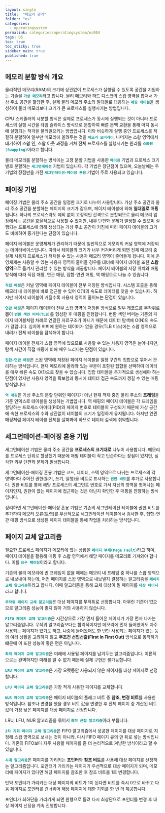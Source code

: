 ```yaml
---
layout: single
title:  "메모리 관리"
folder: "os"
categories:
  - operatingsystem
permalink: categories/operatingsystem/os004
tags: OS
toc: true
toc_sticky: true
sidebar_main: true
published: true
---
```


## 메모리 분할 방식 개요
물리적인 메모리(RAM)의 크기에 상관없이 프로세스가 실행될 수 있도록 공간을 지원하는 기술을 <span style="color: rgb(3, 150, 150); font-weight: bold;">`가상 메모리`</span>라고 합니다. 물리 메모리와 하드 디스크의 스왑 영역을 합쳐서 가상 주소 공간을 할당한 후, 실제 물리 메모리 주소와 일대일로 대응되는 <span style="color: rgb(3, 150, 150); font-weight: bold;">`매핑 테이블`</span>을 생성하여 물리 메모리보다 크기가 큰 프로세스를 실행시키는 방법입니다.

CPU 스케줄러의 시분할 방식은 실제로 프로세스가 동시에 실행되는 것이 아니라 프로세스의 실행 시간을 타임 슬라이스 방식으로 분할하여 빠른 문맥 교환을 통해 마치 동시에 실행되는 착각을 불러일으키는 방법입니다. 이와 비슷하게 실행 중인 프로세스를 적절히 분할하여 일부만 메모리에 올려두는 것을 <span style="color: rgb(3, 150, 150); font-weight: bold;">`메모리 오버레이`</span>, 나머지는 스왑 영역에서 대기하여 스왑 인, 스왑 아웃 과정을 거쳐 전체 프로세스를 실행시키는 원리를 <span style="color: rgb(3, 150, 150); font-weight: bold;">`스와핑(Swapping)`</span>이라고 합니다.

물리 메모리를 분할하는 방식에는 고정 분할 기법을 사용한 <span style="color: rgb(3, 150, 150); font-weight: bold;">`페이징`</span> 기법과 프로세스 크기별로 분할하는 <span style="color: rgb(3, 150, 150); font-weight: bold;">`세그먼테이션`</span> 기법이 있습니다. 각 기법은 장단점이 있으며, 오늘날에는 두 기법의 장점만을 가진 <span style="color: rgb(3, 150, 150); font-weight: bold;">`세그먼테이션-페이징 혼용`</span> 기법이 주로 사용되고 있습니다.

## 페이징 기법
페이징 기법은 물리 주소 공간을 일정한 크기로 나누어 사용합니다. 가상 주소 공간과 물리 주소 공간을 분할하는 페이지의 크기가 같으며, 페이지 테이블에 의해 **일대일로 매핑**됩니다. 하나의 프로세스라도 예외 없이 고정적인 간격으로 분할되므로 물리 메모리 입장에서는 공간을 효율적으로 사용할 수 있지만, 내부 단편화 문제가 발생할 수 있으며 실행되는 프로세스에 의해 생성되는 가상 주소 공간이 커짐에 따라 페이지 테이블의 크기도 비례하여 증가한다는 단점이 있습니다.

페이지 테이블은 운영체제가 관리하기 때문에 일반적으로 메모리의 커널 영역에 저장되는 데이터베이스입니다. 따라서 테이블의 크기가 너무 커져버리게 되면 전체 메모리 중 실제 사용자 프로세스가 적재될 수 있는 사용자 메모리 영역이 줄어들게 됩니다. 이에 운영체제는 사용할 수 있는 사용자 영역이 줄어들 경우를 대비해 페이지 테이블 또한 **스왑 영역**으로 옮겨서 관리할 수 있는 방식을 제공합니다. 페이지 테이블의 저장 위치와 매핑 방식에 따라 직접 매핑, 연관 매핑, 집합-연관 매핑, 역 매핑으로 나눌 수 있습니다.

<span style="color: rgb(3, 150, 150); font-weight: bold;">`직접 매핑`</span>은 커널 영역에 페이지 테이블이 전부 저장된 방식입니다. 시스템 호출을 통해 메모리 내 테이블에 바로 접근할 수 있어 O(1)의 속도로 데이터를 찾을 수 있습니다. 하지만 페이지 테이블이 커질수록 사용자 영역이 줄어드는 단점이 있습니다.

<span style="color: rgb(3, 150, 150); font-weight: bold;">`연관 매핑`</span>은 페이지 테이블이 전부 스왑 영역에 저장된 방식으로 일부 레코드를 무작위로 뽑아 <span style="color: rgb(3, 150, 150); font-weight: bold;">`변환 색인 버퍼(TLB)`</span>를 형성한 후 매핑을 진행합니다. 변환 색인 버퍼는 기존의 페이지 테이블처럼 차례로 연결된 자료구조가 아니기 때문에 데이터 탐색에 O(N)의 속도가 걸립니다. 심지어 버퍼에 원하는 데이터가 없을 경우(TLB 미스)에는 스왑 영역으로 내려가 전체 테이블을 탐색해야 합니다.

페이지 테이블 전체가 스왑 영역에 있으므로 사용할 수 있는 사용자 영역은 늘어나지만, 탐색 시간이 직접 매핑에 비해 매우 느리다는 단점이 있습니다.

<span style="color: rgb(3, 150, 150); font-weight: bold;">`집합-연관 매핑`</span>은 스왑 영역에 저장된 페이지 테이블을 일정 구간의 집합으로 묶어서 관리하는 방식입니다. 현재 메모리에 올라와 있는 부분이 포함된 집합을 선택하여 데이터를 매우 빠른 속도 O(1)으로 찾을 수 있습니다. 집합 테이블을 추가적으로 생성해야 하는 단점이 있지만 사용자 영역을 확보함과 동시에 데이터 접근 속도까지 챙길 수 있는 매핑 방식입니다.

<span style="color: rgb(3, 150, 150); font-weight: bold;">`역 매핑`</span>은 가상 주소의 분할 단위인 페이지가 아닌 현재 적재 중인 물리 주소의 **프레임**을 기준 인덱스로 테이블을 생성하는 기법입니다. 역 매핑의 페이지 테이블은 각 프레임을 할당하는 프로세스 아이디(PID)와 페이지 번호로 테이블이 구성되기 때문에 가상 공간에 속한 프로세스의 수와 상관없이 테이블의 크기가 일정하게 유지됩니다. 하지만 연관 매핑처럼 페이지 테이블 전체를 살펴봐야 하므로 데이터 검색에 취약합니다.

## 세그먼테이션-페이징 혼용 기법
세그먼테이션 기법은 물리 주소 공간을 **프로세스의 크기대로** 나누어 사용합니다. 메모리를 프로세스 단위로 할당했기 때문에 매핑 테이블이 작고 단순하다는 장점이 있지만, 심각한 외부 단편화 문제가 발생합니다.

세그먼테이션-페이징 혼용 기법은 코드, 데이터, 스택 영역으로 나뉘는 프로세스의 각 영역마다 주어진 권한(읽기, 쓰기, 실행)을 비트로 표시하는 <span style="color: rgb(3, 150, 150); font-weight: bold;">`권한 비트`</span>를 추가로 사용합니다. 권한 비트를 통해 해당 프로세스의 세그먼트 번호로 가서 자신의 영역을 벗어나는 페이지인지, 권한이 없는 페이지에 접근하는 것은 아닌지 확인한 후 매핑을 진행하는 방식입니다.

정리하면 세그먼테이션-페이징 혼용 기법은 기존의 세그먼테이션 테이블에 권한 비트를 추가하여 메모리 오류(트랩)를 우선적으로 세그먼테이션 테이블에서 검사한 후, 집합-연관 매핑 방식으로 생성된 페이지 테이블을 통해 작업을 처리하는 방식입니다.

## 페이지 교체 알고리즘
필요한 프로세스 페이지가 메모리에 없는 상황을 <span style="color: rgb(3, 150, 150); font-weight: bold;">`페이지 부재(Page Fault)`</span>라고 하며, 페이지 테이블을 활용해 매핑 후 스왑 영역에서 해당 페이지를 메모리로 가져와야 합니다. 이를 <span style="color: rgb(3, 150, 150); font-weight: bold;">`요구 페이징`</span>이라고 합니다.

기존의 물리 메모리에 빈 프레임이 없을 때에는 메모리 내 프레임 중 하나를 스왑 영역으로 내보내야 하는데, 어떤 페이지를 스왑 영역으로 내보낼지 결정하는 알고리즘을 <span style="color: rgb(3, 150, 150); font-weight: bold;">`페이지 교체 알고리즘`</span>이라고 합니다. 이때 알고리즘을 통해 교체 대상이 될 페이지를 <span style="color: rgb(3, 150, 150); font-weight: bold;">`대상 페이지`</span>라고 합니다.

<span style="color: rgb(3, 150, 150); font-weight: bold;">`무작위 페이지 교체 알고리즘`</span>은 대상 페이지를 무작위로 선정합니다. 아무런 기준이 없으므로 알고리즘 성능이 좋지 않아 거의 사용하지 않습니다.

<span style="color: rgb(3, 150, 150); font-weight: bold;">`FIFO 페이지 교체 알고리즘`</span>은 시간상으로 가장 먼저 들어온 페이지가 가장 먼저 나가는 알고리즘입니다. 무작위 알고리즘보다는 합리적이지만 메모리에 먼저 들어왔어도 자주 사용되는 페이지가 있기도 하고, 나중에 들어왔어도 한 번만 사용되는 페이지가 있는 등의 여러 상황을 고려하지 않고 **무조건 선입선출(First In First Out)** 방식으로 동작하기 떄문에 이 또한 성능이 좋은 편은 아닙니다.

<span style="color: rgb(3, 150, 150); font-weight: bold;">`최적 페이지 교체 알고리즘`</span>은 미래에 사용될 페이지를 남겨두는 알고리즘입니다. 이론적으로는 완벽하지만 미래를 알 수 없기 때문에 실제 구현은 불가능합니다.

<span style="color: rgb(3, 150, 150); font-weight: bold;">`LRU 페이지 교체 알고리즘`</span>은 가장 오랫동안 사용되지 않은 페이지를 대상 페이지로 선정합니다.

<span style="color: rgb(3, 150, 150); font-weight: bold;">`LFU 페이지 교체 알고리즘`</span>은 가장 적게 사용한 페이지를 교체합니다. 

<span style="color: rgb(3, 150, 150); font-weight: bold;">`NUR 페이지 교체 알고리즘`</span>은 페이지 테이블의 플래그 비트 중 **참조, 변경 비트**를 사용한 방식입니다. 참조나 변경을 했을 경우 비트 값을 변경한 후 전체 페이지 중 계산된 비트 값이 가장 낮은 페이지를 대상 페이지로 선정합니다.

LRU, LFU, NUR 알고리즘을 묶어서 <span style="color: rgb(3, 150, 150); font-weight: bold;">`최적 근접 알고리즘`</span>이라 부릅니다.

<span style="color: rgb(3, 150, 150); font-weight: bold;">`2차 기회 페이지 교체 알고리즘`</span>은 FIFO 알고리즘에서 성공한 페이지를 대상 페이지로 지정해 스왑 영역으로 보내는 것이 아니라, 다시 FIFO 페이지 큐의 맨 뒤로 넣는 방식입니다. 기존의 FIFO보다 자주 사용할 페이지를 좀 더 논리적으로 겨냥한 방식이라고 할 수 있습니다.

<span style="color: rgb(3, 150, 150); font-weight: bold;">`시계 알고리즘`</span>은 페이지를 가리키는 **포인터**와 **참조 비트**를 사용해 대상 페이지를 선정하는 알고리즘입니다. 포인터가 가리키는 페이지가 우선적으로 대상 페이지가 되며, 메모리에 페이지가 있다면 해당 페이지를 참조한 후 참조 비트를 1로 변경합니다.

만약 포인터가 가리키는 대상 페이지의 비트가 1이 된다면 비트를 즉시 0으로 바꾸고 다음 페이지로 포인터를 건너뛰어 해당 페이지에 대한 기회를 한 번 더 제공합니다.

포인터가 최하단을 가리키게 되면 원형으로 돌려 다시 최상단으로 포인터를 변경 후 대상 페이지 선정을 계속 진행합니다.